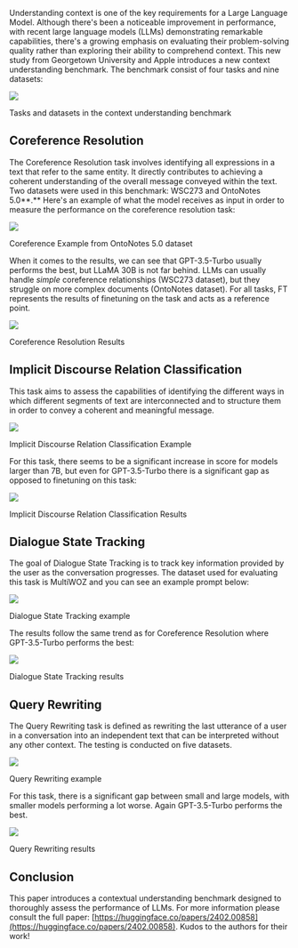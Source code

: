 Understanding context is one of the key requirements for a Large Language Model. Although there's been a noticeable improvement in performance, with recent large language models (LLMs) demonstrating remarkable capabilities, there's a growing emphasis on evaluating their problem-solving quality rather than exploring their ability to comprehend context. This new study from Georgetown University and Apple introduces a new context understanding benchmark. The benchmark consist of four tasks and nine datasets:

![](https://media.licdn.com/dms/image/D4E12AQHrQpCfpUE5aA/article-inline_image-shrink_400_744/0/1706912262314?e=1712188800&v=beta&t=5Rn7js0CaozLxhiy3o8u1fhGqdzV_cUw6trEDY5rZ_E)

Tasks and datasets in the context understanding benchmark

## Coreference Resolution

The Coreference Resolution task involves identifying all expressions in a text that refer to the same entity. It directly contributes to achieving a coherent understanding of the overall message conveyed within the text. Two datasets were used in this benchmark: WSC273 and OntoNotes 5.0**.** Here's an example of what the model receives as input in order to measure the performance on the coreference resolution task:

![](https://media.licdn.com/dms/image/D4E12AQE5UDm-2CpAtQ/article-inline_image-shrink_400_744/0/1706904982664?e=1712188800&v=beta&t=4k1k6WpK5bmHR1pBbVEGeCbZNCNGJonXhV34QTjpBZI)

Coreference Example from OntoNotes 5.0 dataset

When it comes to the results, we can see that GPT-3.5-Turbo usually performs the best, but LLaMA 30B is not far behind. LLMs can usually handle _simple_ coreference relationships (WSC273 dataset), but they struggle on more complex documents (OntoNotes dataset). For all tasks, FT represents the results of finetuning on the task and acts as a reference point.

![](https://media.licdn.com/dms/image/D4E12AQEg4iCpIeRHQw/article-inline_image-shrink_400_744/0/1706912308726?e=1712188800&v=beta&t=1aesnCFx76gyaYoWwOH6IGEVOUjOviUuf84Ij8lK8wA)

Coreference Resolution Results

## Implicit Discourse Relation Classification

This task aims to assess the capabilities of identifying the different ways in which different segments of text are interconnected and to structure them in order to convey a coherent and meaningful message.

![](https://media.licdn.com/dms/image/D4E12AQFhc9sN219VBQ/article-inline_image-shrink_400_744/0/1706910871386?e=1712188800&v=beta&t=o3miFZJf7CMJEw-v5XWwzDIid2JF_iqC4na-zX7skFE)

Implicit Discourse Relation Classification Example

For this task, there seems to be a significant increase in score for models larger than 7B, but even for GPT-3.5-Turbo there is a significant gap as opposed to finetuning on this task:

![](https://media.licdn.com/dms/image/D4E12AQEgmF_Wljy-bw/article-inline_image-shrink_400_744/0/1706911086050?e=1712188800&v=beta&t=5HodYvmuEeo7aaR_URwum3EIQCOW8iCIwnxKfC1fEmY)

Implicit Discourse Relation Classification Results

## Dialogue State Tracking

The goal of Dialogue State Tracking is to track key information provided by the user as the conversation progresses. The dataset used for evaluating this task is MultiWOZ and you can see an example prompt below:

![](https://media.licdn.com/dms/image/D4E12AQFOKAGHTAZ5sw/article-inline_image-shrink_400_744/0/1706910407439?e=1712188800&v=beta&t=2QtuySxsjscTkd4jaz9ETFqjfltuqHhz49AS03CRGSQ)

Dialogue State Tracking example

The results follow the same trend as for Coreference Resolution where GPT-3.5-Turbo performs the best:

![](https://media.licdn.com/dms/image/D4E12AQF7Ueibpva4TA/article-inline_image-shrink_400_744/0/1706910721813?e=1712188800&v=beta&t=qs_EhmYootQU3wMhPi__hyvMv6M6J4LJ3xnOucNKQro)

Dialogue State Tracking results

## Query Rewriting

The Query Rewriting task is defined as rewriting the last utterance of a user in a conversation into an independent text that can be interpreted without any other context. The testing is conducted on five datasets.

![](https://media.licdn.com/dms/image/D4E12AQHm5-UGA3D9wQ/article-inline_image-shrink_400_744/0/1706905967165?e=1712188800&v=beta&t=u7X4Zm9JuK1F5rzTNCQ7UbzN-AjDwyWiO4MVQ9y9DJ8)

Query Rewriting example

For this task, there is a significant gap between small and large models, with smaller models performing a lot worse. Again GPT-3.5-Turbo performs the best.

![](https://media.licdn.com/dms/image/D4E12AQEM-DLNe_eamQ/article-inline_image-shrink_400_744/0/1706906151129?e=1712188800&v=beta&t=AWYlJFvFTAOl1lKNYhRXHsodcgZCcw__lYol6IPX6QA)

Query Rewriting results

## Conclusion

This paper introduces a contextual understanding benchmark designed to thoroughly assess the performance of LLMs. For more information please consult the full paper: [https://huggingface.co/papers/2402.00858](https://huggingface.co/papers/2402.00858). Kudos to the authors for their work!